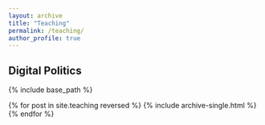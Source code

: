 ```yaml
---
layout: archive
title: "Teaching"
permalink: /teaching/
author_profile: true
---
```


## Digital Politics


{% include base_path %}

{% for post in site.teaching reversed %}
  {% include archive-single.html %}
{% endfor %}
